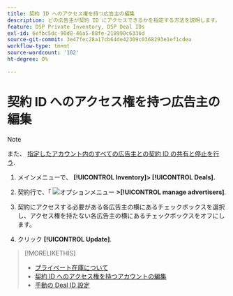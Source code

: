 ```yaml
---
title: 契約 ID へのアクセス権を持つ広告主の編集
description: どの広告主が契約 ID にアクセスできるかを指定する方法を説明します。
feature: DSP Private Inventory, DSP Deal IDs
exl-id: 6efbc5dc-90d8-46a5-88fe-218990c6336d
source-git-commit: 3e47fec28a17cb64de42309c0368293e1ef1cdea
workflow-type: tm+mt
source-wordcount: '102'
ht-degree: 0%

---
```


# 契約 ID へのアクセス権を持つ広告主の編集

>[!NOTE]
>
>また、 [指定したアカウント内のすべての広告主との契約 ID の共有と停止を行う](deal-id-share.md).

1. メインメニューで、 **[!UICONTROL Inventory]> [!UICONTROL Deals].**

1. 契約行で、「  ![オプションメニュー](/help/dsp/assets/options-menu.png) **>[!UICONTROL manage advertisers]**.

1. 契約にアクセスする必要がある各広告主の横にあるチェックボックスを選択し、アクセス権を持たない各広告主の横にあるチェックボックスをオフにします。

1. クリック **[!UICONTROL Update]**.

>[!MORELIKETHIS]
>* [プライベート在庫について](private-inventory-about.md)
>* [契約 ID へのアクセス権を持つアカウントの編集](/help/dsp/inventory/deal-id-share.md)
>* [手動の Deal ID 設定](deal-id-settings.md)

